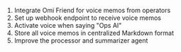 1. Integrate Omi Friend for voice memos from operators
2. Set up webhook endpoint to receive voice memos
3. Activate voice when saying "Ops AI"
4. Store all voice memos in centralized Markdown format
5. Improve the processor and summarizer agent